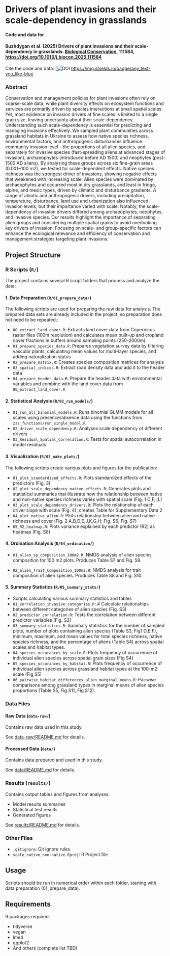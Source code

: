 # Drivers of plant invasions and their scale-dependency in grasslands

#### Code and data for

#### Buzhdygan et al. (2025) Drivers of plant invasions and their scale-dependency in grasslands. [Biological Conservation](https://doi.org/10.1016/j.biocon.2025.111584), 111584, https://doi.org/10.1016/j.biocon.2025.111584


Cite the code and data: [![DOI]()
https://img.shields.io/badge/any_text-you_like-blue

<!-- badges: start -->
<!-- badges: end -->

### Abstract
Conservation and management policies for plant invasions often rely on coarse-scale data, while plant diversity effects on ecosystem functions and services are primarily driven by species interactions at small spatial scales. Yet, most evidence on invasion drivers at fine scales is limited to a single grain size, leaving uncertainty about their scale-dependency. Understanding such scale-dependency is essential for predicting and managing invasions effectively.
We sampled plant communities across grassland habitats in Ukraine to assess how native species richness, environmental factors, and anthropogenic disturbances influence community invasion level – the proportions of all alien species, and separately for invasive species (fast-spreading aliens at advanced stages of invasion), archaeophytes (introduced before AD 1500) and neophytes (post-1500 AD aliens). By analysing these groups across six fine-grain areas (0.001‒100 m2), we tested for scale-dependent effects.
Native species richness was the strongest driver of invasions, showing negative effects that weakened with increasing scale. Alien species were dominated by archaeophytes and occurred most in dry grasslands, and least in fringe, alpine, and mesic types, driven by climatic and disturbance gradients. A range of abiotic and anthropogenic drivers, including precipitation, temperature, disturbance, land use and urbanization also influenced invasion levels, but their importance varied with scale. Notably, the scale-dependency of invasion drivers differed among archaeophytes, neophytes, and invasive species. 
Our results highlight the importance of separating alien groups and considering multiple spatial grains to avoid overlooking key drivers of invasion. Focusing on scale- and group-specific factors can enhance the ecological relevance and efficiency of conservation and management strategies targeting plant invasions.


## Project Structure

### R Scripts (`R/`)

The project contains several R script folders that process and analyze the data:

#### 1. Data Preparation (`R/01_prepare_data/`)

The following scripts are used for preparing the raw data for analysis. The
prepared data sets are already included in the project, so preparation does not
need to be repeated.:

- `00_extract_land_cover.R`: Extracts land cover data from Copernicus raster files (100m resolution) and calculates mean built-up and cropland cover fractions in buffers around sampling points (250-2000m).
- `01_prepare_species_data.R`: Prepares vegetation survey data by filtering vascular plants, calculating mean values for multi-layer species, and adding naturalization status
- `02_prepare_matrix.R`: Creates species composition matrices for analysis
- `03_spatial_indices.R`: Extract road density data and add it to the header data
- `04_prepare_header_data.R`: Prepare the header data with environmental variables and combine with the land cover data from `00_extract_land_cover.R`


#### 2. Statistical Analysis (`R/02_run_models/`)

- `01_run_all_binomial_models.R`: Runs binomial GLMM models for all scales using presence/absence data using the functions from `zzz_functions/run_single_model.R`
- `02_driver_scale_dependency.R`: Analyses scale dependency of different drivers
- `03_Residual_Spatial_Correlation.R`: Tests for spatial autocorrelation in model residuals

#### 3. Visualization (`R/03_make_plots/`)
The following scripts create various plots and figures for the publication:
- `01_plot_standardized_effects.R`: Plots standardized effects of the predictors (Fig. 3) 
- `02_plot_scale_dependency_native_effcets.R`: Generates plots and statistical summaries that illustrate how the relationship between native and non-native species richness varies with spatial scale (Fig. 1 C,F,I,L)
- `03_plot_scale_dependency_drivers.R`: Plots the relationship of each driver slope with scale (Fig. 4), creates Table for Supplementary Data 2  
- `04_plot_native_alien.R`: Plots relationship between alien and native richness and cover (Fig. 2 A,B,D,E,J,K,G,H; Fig. S6; Fig. S7)
- `05_R2_heatmap.R`: Plots variance explained by each predictor (R2) as heatmap (Fig. S8)

#### 4. Ordination Analysis (`R/04_ordination/`)
- `01_alien_sp_composition_100m2.R`: NMDS analysis of alien species composition for 100 m2 plots. Produces Table S7 and Fig. S9.

- `02_alien_Trait_Composition_100m2.R`: NMDS analysis for trait composition of alien species. Produces Table S8 and Fig. S10.

#### 5. Summary Statistics (`R/05_summary_stats/`)
- Scripts calculating various summary statistics and tables
- `01_correlation_invasive_categories.R`: # Calculate relationships between different categories of alien species (Fig. S3)
- `02_predictor_correlation.R`: Tests the correlation between different predictor variables (Fig. S2) 
- `03_summary_statistics.R`: Summary statistics for the number of sampled plots, number of plots containing alien species (Table S3, Fig1 D,E,F), minimum, maximum, and mean values for total species richness, native species richness, and the percentage of aliens (Table S4) across spatial scales and habitat types.
- `04_species_occurances_by_scale.R`: Plots frequency of occurrence of individual alien species across spatial grain sizes (Fig S4) 
- `05_species_occurances_by_habitat.R`: Plots frequency of occurrence of individual alien species across grassland habitat types at the 100-m2 scale (Fig S5)
- `06_pairwise_habitat_differences_alien_marginal_means.R`: Pairwise comparisons among grassland types in marginal means of alien species proportions (Table S5, Fig.S11, Fig.S12).

### Data Files

#### Raw Data (`data-raw/`)
Contains raw data used in this study.

See [data-raw/README.md](data-raw) for details.

#### Processed Data (`data/`)
Contains data prepared and used in this study.

See [data/README.md](data) for details.

### Results (`results/`)
Contains output tables and figures from analyses:
- Model results summaries
- Statistical test results
- Generated figures

See [results/README.md](results) for details.

### Other Files
- `.gitignore`: Git ignore rules
- `scale_native_non-native.Rproj`: R Project file

## Usage

Scripts should be run in numerical order within each folder, starting with data preparation (01_prepare_data).

## Requirements

R packages required:
- tidyverse
- vegan
- lme4
- ggplot2
- And others (complete list TBD)